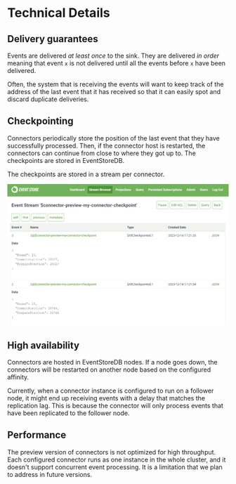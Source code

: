 # Technical Details

## Delivery guarantees

Events are delivered *at least once* to the sink. They are delivered *in order* meaning that event `x` is not delivered until all the events before `x` have been delivered.

Often, the system that is receiving the events will want to keep track of the address of the last event that it has received so that it can easily spot and discard duplicate deliveries. 

## Checkpointing

Connectors periodically store the position of the last event that they have successfully processed. Then, if the connector host is restarted, the connectors can continue from close to where they got up to. The checkpoints are stored in EventStoreDB.

The checkpoints are stored in a stream per connector.

![Connector Checkpoint](./images/connector-checkpoint-stream.png)

## High availability

Connectors are hosted in EventStoreDB nodes. If a node goes down, the connectors will be restarted on another node based on the configured affinity.

Currently, when a connector instance is configured to run on a follower node, it might end up receiving events with a delay that matches the replication lag. This is because the connector will only process events that have been replicated to the follower node.

## Performance

The preview version of connectors is not optimized for high throughput. Each configured connector runs as one instance in the whole cluster, and it doesn't support concurrent event processing. It is a limitation that we plan to address in future versions.